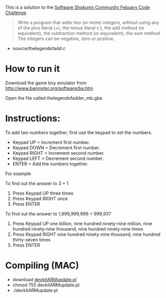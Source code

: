 This is a solution to the [Software Shokunin Community Febuary Code Challenge](https://github.com/software-shokunin/feb-code-challenge)

> Write a program that adds two (or more) integers, without using any of the
> plus literal (+), the minus literal (-), the add method (or equivalent), the
> subtraction method (or equivalent), the sum method. The integers can be
> negative, zero or positive.

- source/thelegendofadd.c

How to run it
=============

Download the game boy emulator from http://www.bannister.org/software/ba.htm

Open the file called thelegendofadder_mb.gba

Instructions:
=============

To add two numbers together, first use the keypad to set the numbers.

* Keypad UP = Increment first number.
* Keypad DOWN = Decrement first number.
* Keypad RIGHT = Increment second number.
* Keypad LEFT = Decrement second number.
* ENTER = Add the numbers together.

For example

To find out the answer to 3 + 1

1. Press Keypad UP three times
2. Press Keypad RIGHT once
3. Press ENTER


To find out the answer to 1,999,999,999 + 999,937

1. Press Keypad UP one billion, nine hundred ninety-nine million, nine hundred ninety-nine thousand, nine hundred ninety-nine times
2. Press Keypad RIGHT nine hundred ninety-nine thousand, nine hundred thirty-seven times
3. Press ENTER


Compiling (MAC)
==================
- download [devkitARMupdate.pl](https://sourceforge.net/projects/devkitpro/files/Automated%20Installer/)
- chmod 755 devkitARMupdate.pl
- ./devkitARMupdate.pl
